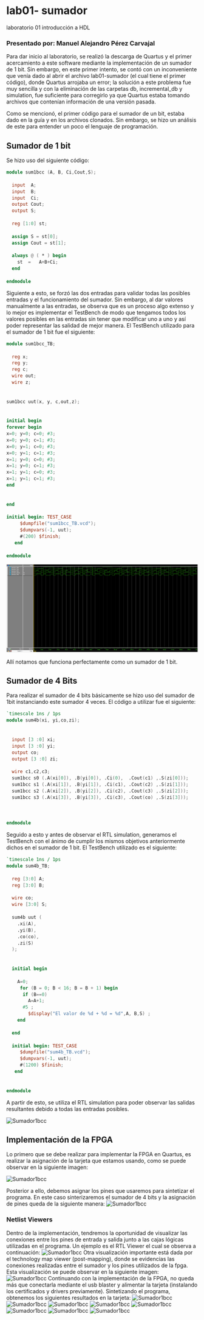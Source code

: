 # lab01- sumador 
laboratorio 01 introducción a HDL

### Presentado por: Manuel Alejandro Pérez Carvajal

Para dar inicio al laboratorio, se realizó la descarga de Quartus y el primer acercamiento a este software mediante la implementación de un sumador de 1 bit. Sin embargo, en este primer intento, se contó con un inconveniente que venía dado al abrir el archivo lab01-sumador (el cual tiene el primer código), donde Quartus arrojaba un error; la solución a este problema fue muy sencilla y con la eliminación de las carpetas db, incremental_db y simulation, fue suficiente para corregirlo ya que Quartus estaba tomando archivos que contenían información de una versión pasada.

Como se mencionó, el primer código para el sumador de un bit, estaba dado en la guía y en los archivos clonados. Sin embargo, se hizo un análisis de este para entender un poco el lenguaje de programación.

## Sumador de 1 bit
Se hizo uso del siguiente código:
```verilog
module sum1bcc (A, B, Ci,Cout,S);

  input  A;
  input  B;
  input  Ci;
  output Cout;
  output S;

  reg [1:0] st;

  assign S = st[0];
  assign Cout = st[1];

  always @ ( * ) begin
  	st  = 	A+B+Ci;
  end
  
endmodule
```
Siguiente a esto, se forzó las dos entradas para validar todas las posibles entradas y el funcionamiento del sumador. Sin embargo, al dar valores manualmente a las entradas, se observa que es un proceso algo extenso y lo mejor es implementar el TestBench de modo que tengamos todos los valores posibles en las entradas sin tener que modificar uno a uno y así poder representar las salidad de mejor manera. El TestBench utilizado para el sumador de 1 bit fue el siguiente:
```verilog
module sum1bcc_TB;

  reg x;
  reg y;
  reg c;
  wire out;
  wire z;


sum1bcc uut(x, y, c,out,z);


initial begin
forever begin
x=0; y=0; c=0; #3;
x=0; y=0; c=1; #3;
x=0; y=1; c=0; #3;
x=0; y=1; c=1; #3;
x=1; y=0; c=0; #3;
x=1; y=0; c=1; #3;
x=1; y=1; c=0; #3;
x=1; y=1; c=1; #3;
end


end

initial begin: TEST_CASE
     $dumpfile("sum1bcc_TB.vcd");
     $dumpvars(-1, uut);
     #(200) $finish;
   end

endmodule
```

![Sumador1bcc](/images/TBsum1bcc.png)

Allí notamos que funciona perfectamente como un sumador de 1 bit.

## Sumador de 4 Bits
Para realizar el sumador de 4 bits básicamente se hizo uso del sumador de 1bit instanciando este sumador 4 veces. El código a utilizar fue el siguiente:
```verilog
`timescale 1ns / 1ps
module sum4b(xi, yi,co,zi);


  input [3 :0] xi;
  input [3 :0] yi;
  output co;
  output [3 :0] zi;

  wire c1,c2,c3;
  sum1bcc s0 (.A(xi[0]), .B(yi[0]), .Ci(0),  .Cout(c1) ,.S(zi[0]));
  sum1bcc s1 (.A(xi[1]), .B(yi[1]), .Ci(c1), .Cout(c2) ,.S(zi[1]));
  sum1bcc s2 (.A(xi[2]), .B(yi[2]), .Ci(c2), .Cout(c3) ,.S(zi[2]));
  sum1bcc s3 (.A(xi[3]), .B(yi[3]), .Ci(c3), .Cout(co) ,.S(zi[3]));



endmodule
````
Seguido a esto y antes de observar el RTL simulation, generamos el TestBench con el ánimo de cumplir los mismos objetivos anteriormente dichos en el sumador de 1 bit. El TestBench utilizado es el siguiente:
```verilog
`timescale 1ns / 1ps
module sum4b_TB;

  reg [3:0] A;
  reg [3:0] B;

  wire co;
  wire [3:0] S;

  sum4b uut (
    .xi(A), 
    .yi(B), 
    .co(co), 
    .zi(S)
  );

  
  initial begin
  
    A=0;
	 for (B = 0; B < 16; B = B + 1) begin
      if (B==0)
        A=A+1;
      #5 ;
		$display("El valor de %d + %d = %d",A, B,S) ;
    end
	
  end      

  initial begin: TEST_CASE
     $dumpfile("sum4b_TB.vcd");
     $dumpvars(-1, uut);
     #(1200) $finish;
   end


endmodule
````
A partir de esto, se utiliza el RTL simulation para poder observar las salidas resultantes debido a todas las entradas posibles.

![Sumador1bcc](/images/TBsum4b.png)

## Implementación de la FPGA
Lo primero que se debe realizar para implementar la FPGA en Quartus, es realizar la asignación de la tarjeta que estamos usando, como se puede observar en la siguiente imagen:

![Sumador1bcc](/images/fpga-asignada.png)

Posterior a ello, debemos asignar los pines que usaremos para sintetizar el programa. En este caso sinterizaremos el sumador de 4 bits y la asignación de pines queda de la siguiente manera:
![Sumador1bcc](/images/pines.png)
### Netlist Viewers
Dentro de la implementación, tendremos la oportunidad de visualizar las conexiones entre los pines de entrada y salida junto a las cajas lógicas utilizadas en el programa. Un ejemplo es el RTL Viewer el cual se observa a continuación:
![Sumador1bcc](/images/rtlviewer.png)
Otra visualización importante está dada por el technology map viewer (post-mapping), donde se evidencias las conexiones realizadas entre el sumador y los pines utilizados de la fpga. Esta visualización se puede observar en la siguiente imagen:
![Sumador1bcc](/images/postmapping.png)
Continuando con la implementación de la FPGA, no queda más que conectarla mediante el usb blaster y alimentar la tarjeta (instalando los certificados y drivers previamente). Sintetizando el programa, obtenemos los siguientes resultados en la tarjeta:
![Sumador1bcc](/images/resultado1.png)
![Sumador1bcc](/images/resultado2.png)
![Sumador1bcc](/images/resultado3.png)
![Sumador1bcc](/images/resultado4.png)
![Sumador1bcc](/images/resultado5.png)
![Sumador1bcc](/images/resultado6.png)
![Sumador1bcc](/images/resultado7.png)
![Sumador1bcc](/images/resultado8.png)